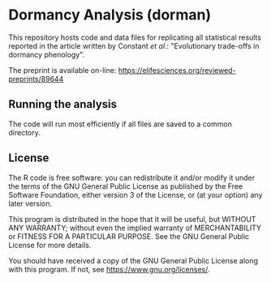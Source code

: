 # Dormancy Analysis (dorman)

This repository hosts code and data files for replicating all statistical
results reported in the article written by Constant *et al.*:
"Evolutionary trade-offs in dormancy phenology".

The preprint is available on-line:
https://elifesciences.org/reviewed-preprints/89644


## Running the analysis

The code will run most efficiently if all files are saved to a common
directory.


## License

The R code is free software: you can redistribute it and/or modify it
under the terms of the GNU General Public License as published by the
Free Software Foundation, either version 3 of the License, or (at
your option) any later version.

This program is distributed in the hope that it will be useful, but
WITHOUT ANY WARRANTY; without even the implied warranty of
MERCHANTABILITY or FITNESS FOR A PARTICULAR PURPOSE. See the GNU
General Public License for more details.

You should have received a copy of the GNU General Public License
along with this program. If not, see <https://www.gnu.org/licenses/>.
